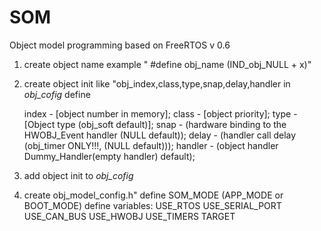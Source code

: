 # SOM
 Object model programming based on FreeRTOS
v 0.6
1) create object name  example   " #define obj_name	(IND_obj_NULL + x)"
2) create object init like "obj_index,class,type,snap,delay,handler in  _obj_cofig_ define	

	index   - [object number in memory];
	class   - [object priority];
	type    - [Object type (obj_soft default)];
	snap    - (hardware binding to the HWOBJ_Event handler (NULL default));
	delay   - (handler call delay (obj_timer ONLY!!!, (NULL default)));
	handler - (object handler Dummy_Handler(empty handler) default);
			
3) add 	object init to 	_obj_cofig_
4) create obj_model_config.h"
define 	SOM_MODE (APP_MODE or BOOT_MODE)
define variables:
	USE_RTOS
	USE_SERIAL_PORT
	USE_CAN_BUS
	USE_HWOBJ
	USE_TIMERS
	TARGET
